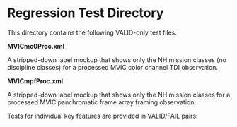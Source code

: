 # Regression Test Directory

This directory contains the following VALID-only test files:

**MVICmc0Proc.xml**

  A stripped-down label mockup that shows only the NH mission classes (no discipline 
  classes) for a processed MVIC color channel TDI observation.
  
**MVICmpfProc.xml**

  A stripped-down label mockup that shows only the NH mission classes for a 
  processed MVIC panchromatic frame array framing observation.
  
Tests for individual key features are provided in VALID/FAIL pairs:
